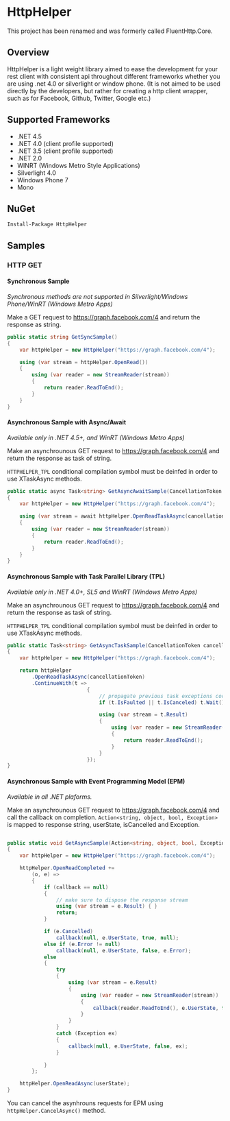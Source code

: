 # HttpHelper

This project has been renamed and was formerly called FluentHttp.Core.

## Overview
HttpHelper is a light weight library aimed to ease the development for your rest client with
consistent api throughout different frameworks whether you are using .net 4.0 or silverlight or
window phone. (It is not aimed to be used directly by the developers, but rather for creating 
a http client wrapper, such as for Facebook, Github, Twitter, Google etc.)

## Supported Frameworks

* .NET 4.5
* .NET 4.0 (client profile supported)
* .NET 3.5 (client profile supported)
* .NET 2.0
* WINRT (Windows Metro Style Applications)
* Silverlight 4.0
* Windows Phone 7
* Mono

## NuGet

```
Install-Package HttpHelper
```

## Samples

### HTTP GET

#### Synchronous Sample

*Synchronous methods are not supported in Silverlight/Windows Phone/WinRT (Windows Metro Apps)*

Make a GET request to https://graph.facebook.com/4 and return the response as string.

```csharp
public static string GetSyncSample()
{
    var httpHelper = new HttpHelper("https://graph.facebook.com/4");

    using (var stream = httpHelper.OpenRead())
    {
        using (var reader = new StreamReader(stream))
        {
            return reader.ReadToEnd();
        }
    }
}
```

#### Asynchronous Sample with Async/Await

*Available only in .NET 4.5+, and WinRT (Windows Metro Apps)*

Make an asynchrounous GET request to https://graph.facebook.com/4 and return the response as task of string.

`HTTPHELPER_TPL` conditional compilation symbol must be deinfed in order to use XTaskAsync methods.

```csharp
public static async Task<string> GetAsyncAwaitSample(CancellationToken cancellationToken = default(CancellationToken))
{
    var httpHelper = new HttpHelper("https://graph.facebook.com/4");

    using (var stream = await httpHelper.OpenReadTaskAsync(cancellationToken))
    {
        using (var reader = new StreamReader(stream))
        {
            return reader.ReadToEnd();
        }
    }
}
```

#### Asynchronous Sample with Task Parallel Library (TPL)

*Available only in .NET 4.0+, SL5 and WinRT (Windows Metro Apps)*

Make an asynchrounous GET request to https://graph.facebook.com/4 and return the response as task of string.

`HTTPHELPER_TPL` conditional compilation symbol must be deinfed in order to use XTaskAsync methods.

```csharp
public static Task<string> GetAsyncTaskSample(CancellationToken cancellationToken = default(CancellationToken))
{
    var httpHelper = new HttpHelper("https://graph.facebook.com/4");

    return httpHelper
        .OpenReadTaskAsync(cancellationToken)
        .ContinueWith(t =>
                          {
                              // propagate previous task exceptions correctly.
                              if (t.IsFaulted || t.IsCanceled) t.Wait();

                              using (var stream = t.Result)
                              {
                                  using (var reader = new StreamReader(stream))
                                  {
                                      return reader.ReadToEnd();
                                  }
                              }
                          });
}
```

#### Asynchronous Sample with Event Programming Model (EPM)

*Available in all .NET plaforms.*

Make an asynchrounous GET request to https://graph.facebook.com/4 and call the callback on completion.
`Action<string, object, bool, Exception>` is mapped to response string, userState, isCancelled and Exception. 

```csharp

public static void GetAsyncSample(Action<string, object, bool, Exception> callback = null, object userState = null)
{
    var httpHelper = new HttpHelper("https://graph.facebook.com/4");

    httpHelper.OpenReadCompleted +=
        (o, e) =>
        {
            if (callback == null)
            {
                // make sure to dispose the response stream
                using (var stream = e.Result) { }
                return;
            }

            if (e.Cancelled)
                callback(null, e.UserState, true, null);
            else if (e.Error != null)
                callback(null, e.UserState, false, e.Error);
            else
            {
                try
                {
                    using (var stream = e.Result)
                    {
                        using (var reader = new StreamReader(stream))
                        {
                            callback(reader.ReadToEnd(), e.UserState, false, null);
                        }
                    }
                }
                catch (Exception ex)
                {
                    callback(null, e.UserState, false, ex);
                }

            }
        };

    httpHelper.OpenReadAsync(userState);
}
```

You can cancel the asynhrouns requests for EPM using `httpHelper.CancelAsync()` method.